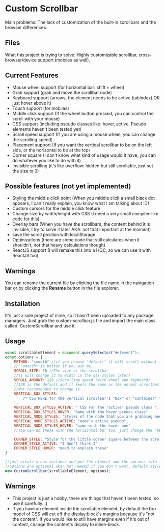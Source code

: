 # Custom Scrollbar

Main problems: The lack of customization of the built-in scrollbars and the browser differences.

## Files

What this project is trying to solve: Highly customizable scrollbar, cross-browser/device support (mobiles as well).

## Current Features

- Mouse wheel support (for horizontal bar: shift + wheel)
- Grab support (grab and move the scrollbar node)
- Keyboard support (arrows, the element needs to be active (tabIndex) OR just hover above it)
- Touch support (for mobiles)
- Middle click support (If the wheel button pressed, you can control the scroll with your mouse)
- CSS support (including pseudo classes like: hover, active. Pseudo elements haven't been tested yet)
- Scroll speed support (If you are using a mouse wheel, you can change the scrolling speed)
- Placement support (If you want the vertical scrollbar to be on the left side, or the horizontal to be at the top)
- Corner square (I don't know what kind of usage would it have, you can do whatever you like to do with it)
- Invisible scrolling (it's like overflow: hidden but still scrollable, just set the size to 0)

## Possible features (not yet implemented)

- Styling the middle click point (When you middle click a small black dot appears, I can't really explain, you know what I am talking about :D)
- Custom cursors for the middle click feature
- Change size by width/height with CSS (I need a very small compiler-like code for this)
- Overlay bars (When you have the scrollbars, the content behind it is invisible, I try to solve it later AKA: not that important at the moment)
- save the scroll position with localStorage
- Optimizations (there are some code that still calculates when it shouldn't, not that heavy calculations though)
- ReactJS support (I will remake this into a HOC, so we can use it with ReactJS too)

## Warnings

You can rename the current file by clicking the file name in the navigation bar or by clicking the **Rename** button in the file explorer.

## Installation

It's just a side project of mine, so it hasn't been uploaded to any package managers. Just grab the custom-scrollbar.js file and import the main class called: CustomScrollbar and use it.

## Usage

```js
const scrollableElement = document.querySelector("#element");
const options = {
	METHOD: "smooth" //if you choose "default" it will scroll without the "smoothness"
	// "smooth" is better if you ask me.
	SCROLL_SIZE: 16 //The size of the scrollbar
	//(I will change it to width in the css styles later)
	SCROLL_AMOUNT: 128 //Scrolling speed (with wheel and keyboard)
	//128 is the default and it feels the same as the normal scrollbar.
	//Not recommended to change it.
	VERTICAL_BOX_STYLES: `
		/* CSS HERE for the vertical scrollbar's "box" or "container" */
	`,
	VERTICAL_BOX_STYLES_ACTIVE: " CSS For the 'active' pseudo class ",
	VERTICAL_BOX_STYLES_HOVER: "Same with the hover pseudo class",
	VERTICAL_NODE_STYLES: "Styles of the node that you are grabbing and moving in the box",
	VERTICAL_NODE_STYLES_ACTIVE: "node's active pseudo",
	VERTICAL_NODE_STYLES_HOVER: "same with the hover one"
	//You can do these with the horizontal bar too, just change the 'VERTICAL' to 'HORIZONTAL',

	CORNER_STYLE: "Style for the little corner square between the scrollbars"
	CORNER_STYLE_ACTIVE: "I don't think I"
	CORNER_STYLE_HOVER: "need to explain these"
}

//just create a new instance and put the element and the options into it.
//options are optional aka: not needed if you don't want. Default styles will apply then.
new CustomScrollbar(scrollableElement, options);
```

## Warnings

- This project is just a hobby, there are things that haven't been tested, so use it carefully. :)
- If you have an element inside the scrollable element, by default the box model of CSS will cut off the display:block's margins because it's "not the content". If you would like to still have margins even if it's out of content, change the content's display to inline-block.
